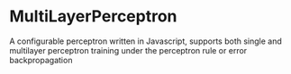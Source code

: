 MultiLayerPerceptron
====================

A configurable perceptron written in Javascript, supports both single and multilayer perceptron training under the perceptron rule or error backpropagation
